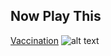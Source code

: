 ## Now Play This

[Vaccination](https://alexvscoding.itch.io/vaccination)
![alt text](https://annaclow.github.io/blogImages/vaccination.png "Logo Title Text 1")
